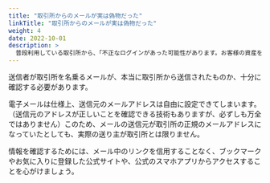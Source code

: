 ```yaml
---
title: "取引所からのメールが実は偽物だった"
linkTitle: "取引所からのメールが実は偽物だった"
weight: 4
date: 2022-10-01
description: >
  普段利用している取引所から、「不正なログインがあった可能性があります。お客様の資産を保全するために24時間以内に取引履歴を確認してください」といったメールが届いた。メールに記載された確認用のURLにアクセスし、ログインのためにIDとパスワードを入力したところ、実はそのサイトは偽のサイトで、入力したIDとパスワードが悪用され、取引所のすべての残高を盗まれてしまった。
---
```


送信者が取引所を名乗るメールが、本当に取引所から送信されたものか、十分に確認する必要があります。

電子メールは仕様上、送信元のメールアドレスは自由に設定できてしまいます。（送信元のアドレスが正しいことを確認できる技術もありますが、必ずしも万全ではありません）このため、メールの送信元が取引所の正規のメールアドレスになっていたとしても、実際の送り主が取引所とは限りません。

情報を確認するためには、メール中のリンクを信用することなく、ブックマークやお気に入りに登録した公式サイトや、公式のスマホアプリからアクセスすることを心がけましょう。

